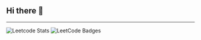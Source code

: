 ## Hi there 👋
---

![Leetcode Stats](https://leetcard.jacoblin.cool/717822p145?theme=dark&ext=contest)  <img src="https://leetcode-badge-showcase.vercel.app/api?username={717822p145}" alt="LeetCode Badges"/>




<!--
**sakthi-2005/sakthi-2005** is a ✨ _special_ ✨ repository because its `README.md` (this file) appears on your GitHub profile.

Here are some ideas to get you started:

- 🔭 I’m currently working on ...
- 🌱 I’m currently learning ...
- 👯 I’m looking to collaborate on ...
- 🤔 I’m looking for help with ...
- 💬 Ask me about ...
- 📫 How to reach me: ...
- 😄 Pronouns: ...
- ⚡ Fun fact: ...
-->
